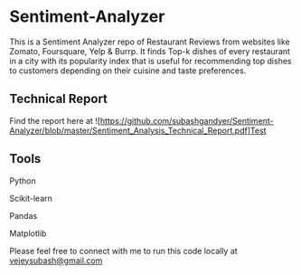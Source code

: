 # Sentiment-Analyzer
This is a Sentiment Analyzer repo of Restaurant Reviews from websites like Zomato, Foursquare, Yelp &amp; Burrp. It finds Top-k dishes of every restaurant in a city with its popularity index that is useful for recommending top dishes to customers depending on their cuisine and taste preferences.

## Technical Report
Find the report here at ![https://github.com/subashgandyer/Sentiment-Analyzer/blob/master/Sentiment_Analysis_Technical_Report.pdf]Test

## Tools

Python

Scikit-learn

Pandas

Matplotlib



Please feel free to connect with me to run this code locally at vejeysubash@gmail.com
